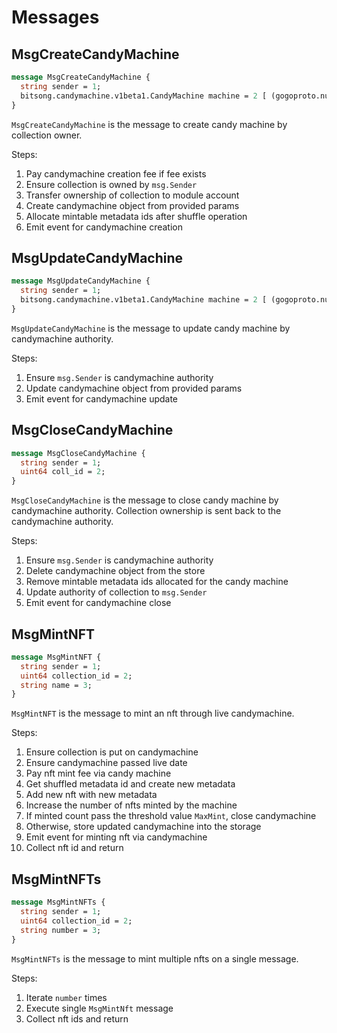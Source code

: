 # Messages

## MsgCreateCandyMachine

```protobuf
message MsgCreateCandyMachine {
  string sender = 1;
  bitsong.candymachine.v1beta1.CandyMachine machine = 2 [ (gogoproto.nullable) = false ];
}
```

`MsgCreateCandyMachine` is the message to create candy machine by collection owner.

Steps:

1. Pay candymachine creation fee if fee exists
2. Ensure collection is owned by `msg.Sender`
3. Transfer ownership of collection to module account
4. Create candymachine object from provided params
5. Allocate mintable metadata ids after shuffle operation
6. Emit event for candymachine creation

## MsgUpdateCandyMachine

```protobuf
message MsgUpdateCandyMachine {
  string sender = 1;
  bitsong.candymachine.v1beta1.CandyMachine machine = 2 [ (gogoproto.nullable) = false ];
}
```

`MsgUpdateCandyMachine` is the message to update candy machine by candymachine authority.

Steps:

1. Ensure `msg.Sender` is candymachine authority
2. Update candymachine object from provided params
3. Emit event for candymachine update

## MsgCloseCandyMachine

```protobuf
message MsgCloseCandyMachine {
  string sender = 1;
  uint64 coll_id = 2;
}
```

`MsgCloseCandyMachine` is the message to close candy machine by candymachine authority. Collection ownership is sent back to the candymachine authority.

Steps:

1. Ensure `msg.Sender` is candymachine authority
2. Delete candymachine object from the store
3. Remove mintable metadata ids allocated for the candy machine
4. Update authority of collection to `msg.Sender`
5. Emit event for candymachine close

## MsgMintNFT

```protobuf
message MsgMintNFT {
  string sender = 1;
  uint64 collection_id = 2;
  string name = 3;
}
```

`MsgMintNFT` is the message to mint an nft through live candymachine.

Steps:

1. Ensure collection is put on candymachine
2. Ensure candymachine passed live date
3. Pay nft mint fee via candy machine
4. Get shuffled metadata id and create new metadata
5. Add new nft with new metadata
6. Increase the number of nfts minted by the machine
7. If minted count pass the threshold value `MaxMint`, close candymachine
8. Otherwise, store updated candymachine into the storage
9. Emit event for minting nft via candymachine
10. Collect nft id and return

## MsgMintNFTs

```protobuf
message MsgMintNFTs {
  string sender = 1;
  uint64 collection_id = 2;
  string number = 3;
}
```

`MsgMintNFTs` is the message to mint multiple nfts on a single message.

Steps:

1. Iterate `number` times
2. Execute single `MsgMintNft` message
3. Collect nft ids and return
